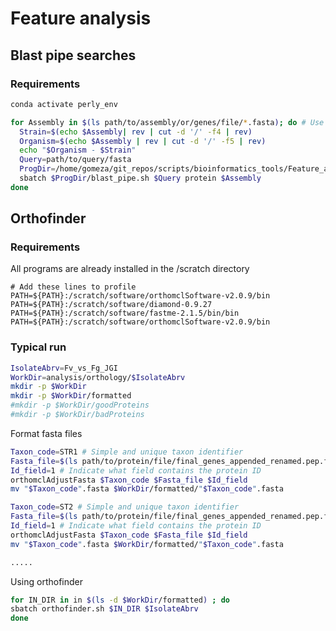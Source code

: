 # Feature analysis

## Blast pipe searches

### Requirements

```bash
conda activate perly_env
```

```bash
for Assembly in $(ls path/to/assembly/or/genes/file/*.fasta); do # Use files with nucleotides
  Strain=$(echo $Assembly| rev | cut -d '/' -f4 | rev)
  Organism=$(echo $Assembly | rev | cut -d '/' -f5 | rev)
  echo "$Organism - $Strain"
  Query=path/to/query/fasta
  ProgDir=/home/gomeza/git_repos/scripts/bioinformatics_tools/Feature_annotation
  sbatch $ProgDir/blast_pipe.sh $Query protein $Assembly
done
```

## Orthofinder


### Requirements

All programs are already installed in the /scratch directory

```
# Add these lines to profile
PATH=${PATH}:/scratch/software/orthomclSoftware-v2.0.9/bin
PATH=${PATH}:/scratch/software/diamond-0.9.27
PATH=${PATH}:/scratch/software/fastme-2.1.5/bin/bin
PATH=${PATH}:/scratch/software/orthomclSoftware-v2.0.9/bin
```

### Typical run

```bash
IsolateAbrv=Fv_vs_Fg_JGI
WorkDir=analysis/orthology/$IsolateAbrv
mkdir -p $WorkDir
mkdir -p $WorkDir/formatted
#mkdir -p $WorkDir/goodProteins
#mkdir -p $WorkDir/badProteins  
```

Format fasta files

```bash
Taxon_code=STR1 # Simple and unique taxon identifier
Fasta_file=$(ls path/to/protein/file/final_genes_appended_renamed.pep.fasta)
Id_field=1 # Indicate what field contains the protein ID
orthomclAdjustFasta $Taxon_code $Fasta_file $Id_field
mv "$Taxon_code".fasta $WorkDir/formatted/"$Taxon_code".fasta

Taxon_code=ST2 # Simple and unique taxon identifier
Fasta_file=$(ls path/to/protein/file/final_genes_appended_renamed.pep.fasta)
Id_field=1 # Indicate what field contains the protein ID
orthomclAdjustFasta $Taxon_code $Fasta_file $Id_field
mv "$Taxon_code".fasta $WorkDir/formatted/"$Taxon_code".fasta

.....
```

Using orthofinder

```bash
for IN_DIR in in $(ls -d $WorkDir/formatted) ; do
sbatch orthofinder.sh $IN_DIR $IsolateAbrv
done
```
